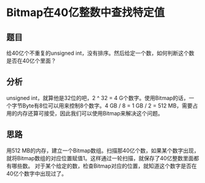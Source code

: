# Bitmap在40亿整数中查找特定值

## 题目
给40亿个不重复的unsigned int，没有排序。然后给定一个数，如何判断这个数是否在40亿个里面？

## 分析
unsigned int，就算他是32位的吧，2 ^ 32 = 4 G个数字。使用Bitmap的话，一个字节Byte有8位可以用来控制8个数字。4 GB / 8 = 1 GB / 2 = 512 MB，需要占用的内存还算可接受，因此我们可以使用Bitmap来解决这个问题。

## 思路
用512 MB的内存，建立一个Bitmap数组。扫描那40亿个数，如果某个数字出现，就将Bitmap数组的对应位置赋值1。这样通过一轮扫描，就保存了40亿整数里面都有哪些数。
对于某个给定的数，检查Bitmap对应的位置，就知道这个数字是否在40亿个数字中出现过了。
